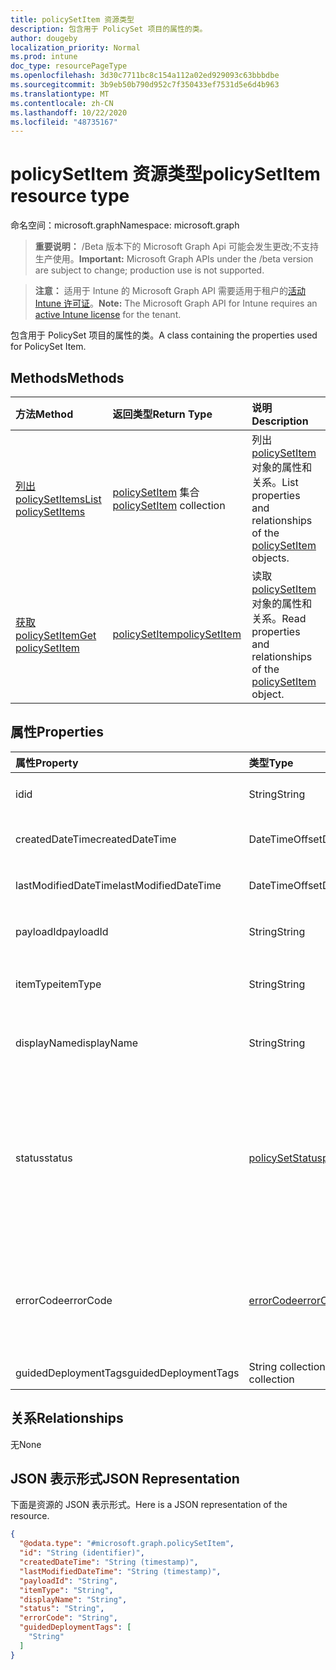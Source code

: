 ```yaml
---
title: policySetItem 资源类型
description: 包含用于 PolicySet 项目的属性的类。
author: dougeby
localization_priority: Normal
ms.prod: intune
doc_type: resourcePageType
ms.openlocfilehash: 3d30c7711bc8c154a112a02ed929093c63bbbdbe
ms.sourcegitcommit: 3b9eb50b790d952c7f350433ef7531d5e6d4b963
ms.translationtype: MT
ms.contentlocale: zh-CN
ms.lasthandoff: 10/22/2020
ms.locfileid: "48735167"
---
```

# <a name="policysetitem-resource-type"></a><span data-ttu-id="85f0c-103">policySetItem 资源类型</span><span class="sxs-lookup"><span data-stu-id="85f0c-103">policySetItem resource type</span></span>

<span data-ttu-id="85f0c-104">命名空间：microsoft.graph</span><span class="sxs-lookup"><span data-stu-id="85f0c-104">Namespace: microsoft.graph</span></span>

> <span data-ttu-id="85f0c-105">**重要说明：** /Beta 版本下的 Microsoft Graph Api 可能会发生更改;不支持生产使用。</span><span class="sxs-lookup"><span data-stu-id="85f0c-105">**Important:** Microsoft Graph APIs under the /beta version are subject to change; production use is not supported.</span></span>

> <span data-ttu-id="85f0c-106">**注意：** 适用于 Intune 的 Microsoft Graph API 需要适用于租户的[活动 Intune 许可证](https://go.microsoft.com/fwlink/?linkid=839381)。</span><span class="sxs-lookup"><span data-stu-id="85f0c-106">**Note:** The Microsoft Graph API for Intune requires an [active Intune license](https://go.microsoft.com/fwlink/?linkid=839381) for the tenant.</span></span>

<span data-ttu-id="85f0c-107">包含用于 PolicySet 项目的属性的类。</span><span class="sxs-lookup"><span data-stu-id="85f0c-107">A class containing the properties used for PolicySet Item.</span></span>

## <a name="methods"></a><span data-ttu-id="85f0c-108">Methods</span><span class="sxs-lookup"><span data-stu-id="85f0c-108">Methods</span></span>
|<span data-ttu-id="85f0c-109">方法</span><span class="sxs-lookup"><span data-stu-id="85f0c-109">Method</span></span>|<span data-ttu-id="85f0c-110">返回类型</span><span class="sxs-lookup"><span data-stu-id="85f0c-110">Return Type</span></span>|<span data-ttu-id="85f0c-111">说明</span><span class="sxs-lookup"><span data-stu-id="85f0c-111">Description</span></span>|
|:---|:---|:---|
|[<span data-ttu-id="85f0c-112">列出 policySetItems</span><span class="sxs-lookup"><span data-stu-id="85f0c-112">List policySetItems</span></span>](../api/intune-policyset-policysetitem-list.md)|<span data-ttu-id="85f0c-113">[policySetItem](../resources/intune-policyset-policysetitem.md) 集合</span><span class="sxs-lookup"><span data-stu-id="85f0c-113">[policySetItem](../resources/intune-policyset-policysetitem.md) collection</span></span>|<span data-ttu-id="85f0c-114">列出 [policySetItem](../resources/intune-policyset-policysetitem.md) 对象的属性和关系。</span><span class="sxs-lookup"><span data-stu-id="85f0c-114">List properties and relationships of the [policySetItem](../resources/intune-policyset-policysetitem.md) objects.</span></span>|
|[<span data-ttu-id="85f0c-115">获取 policySetItem</span><span class="sxs-lookup"><span data-stu-id="85f0c-115">Get policySetItem</span></span>](../api/intune-policyset-policysetitem-get.md)|[<span data-ttu-id="85f0c-116">policySetItem</span><span class="sxs-lookup"><span data-stu-id="85f0c-116">policySetItem</span></span>](../resources/intune-policyset-policysetitem.md)|<span data-ttu-id="85f0c-117">读取 [policySetItem](../resources/intune-policyset-policysetitem.md) 对象的属性和关系。</span><span class="sxs-lookup"><span data-stu-id="85f0c-117">Read properties and relationships of the [policySetItem](../resources/intune-policyset-policysetitem.md) object.</span></span>|

## <a name="properties"></a><span data-ttu-id="85f0c-118">属性</span><span class="sxs-lookup"><span data-stu-id="85f0c-118">Properties</span></span>
|<span data-ttu-id="85f0c-119">属性</span><span class="sxs-lookup"><span data-stu-id="85f0c-119">Property</span></span>|<span data-ttu-id="85f0c-120">类型</span><span class="sxs-lookup"><span data-stu-id="85f0c-120">Type</span></span>|<span data-ttu-id="85f0c-121">说明</span><span class="sxs-lookup"><span data-stu-id="85f0c-121">Description</span></span>|
|:---|:---|:---|
|<span data-ttu-id="85f0c-122">id</span><span class="sxs-lookup"><span data-stu-id="85f0c-122">id</span></span>|<span data-ttu-id="85f0c-123">String</span><span class="sxs-lookup"><span data-stu-id="85f0c-123">String</span></span>|<span data-ttu-id="85f0c-124">MobileAppPolicySetItem 的键。</span><span class="sxs-lookup"><span data-stu-id="85f0c-124">Key of the MobileAppPolicySetItem.</span></span>|
|<span data-ttu-id="85f0c-125">createdDateTime</span><span class="sxs-lookup"><span data-stu-id="85f0c-125">createdDateTime</span></span>|<span data-ttu-id="85f0c-126">DateTimeOffset</span><span class="sxs-lookup"><span data-stu-id="85f0c-126">DateTimeOffset</span></span>|<span data-ttu-id="85f0c-127">PolicySetItem 的创建时间。</span><span class="sxs-lookup"><span data-stu-id="85f0c-127">Creation time of the PolicySetItem.</span></span>|
|<span data-ttu-id="85f0c-128">lastModifiedDateTime</span><span class="sxs-lookup"><span data-stu-id="85f0c-128">lastModifiedDateTime</span></span>|<span data-ttu-id="85f0c-129">DateTimeOffset</span><span class="sxs-lookup"><span data-stu-id="85f0c-129">DateTimeOffset</span></span>|<span data-ttu-id="85f0c-130">PolicySetItem 的上次修改时间。</span><span class="sxs-lookup"><span data-stu-id="85f0c-130">Last modified time of the PolicySetItem.</span></span>|
|<span data-ttu-id="85f0c-131">payloadId</span><span class="sxs-lookup"><span data-stu-id="85f0c-131">payloadId</span></span>|<span data-ttu-id="85f0c-132">String</span><span class="sxs-lookup"><span data-stu-id="85f0c-132">String</span></span>|<span data-ttu-id="85f0c-133">PolicySetItem 的 PayloadId。</span><span class="sxs-lookup"><span data-stu-id="85f0c-133">PayloadId of the PolicySetItem.</span></span>|
|<span data-ttu-id="85f0c-134">itemType</span><span class="sxs-lookup"><span data-stu-id="85f0c-134">itemType</span></span>|<span data-ttu-id="85f0c-135">String</span><span class="sxs-lookup"><span data-stu-id="85f0c-135">String</span></span>|<span data-ttu-id="85f0c-136">PolicySetItem 的 policySetType。</span><span class="sxs-lookup"><span data-stu-id="85f0c-136">policySetType of the PolicySetItem.</span></span>|
|<span data-ttu-id="85f0c-137">displayName</span><span class="sxs-lookup"><span data-stu-id="85f0c-137">displayName</span></span>|<span data-ttu-id="85f0c-138">String</span><span class="sxs-lookup"><span data-stu-id="85f0c-138">String</span></span>|<span data-ttu-id="85f0c-139">PolicySetItem 的 DisplayName。</span><span class="sxs-lookup"><span data-stu-id="85f0c-139">DisplayName of the PolicySetItem.</span></span>|
|<span data-ttu-id="85f0c-140">status</span><span class="sxs-lookup"><span data-stu-id="85f0c-140">status</span></span>|[<span data-ttu-id="85f0c-141">policySetStatus</span><span class="sxs-lookup"><span data-stu-id="85f0c-141">policySetStatus</span></span>](../resources/intune-policyset-policysetstatus.md)|<span data-ttu-id="85f0c-142">PolicySetItem 的状态。</span><span class="sxs-lookup"><span data-stu-id="85f0c-142">Status of the PolicySetItem.</span></span> <span data-ttu-id="85f0c-143">可取值为：`unknown`、`validating`、`partialSuccess`、`success`、`error`、`notAssigned`。</span><span class="sxs-lookup"><span data-stu-id="85f0c-143">Possible values are: `unknown`, `validating`, `partialSuccess`, `success`, `error`, `notAssigned`.</span></span>|
|<span data-ttu-id="85f0c-144">errorCode</span><span class="sxs-lookup"><span data-stu-id="85f0c-144">errorCode</span></span>|[<span data-ttu-id="85f0c-145">errorCode</span><span class="sxs-lookup"><span data-stu-id="85f0c-145">errorCode</span></span>](../resources/intune-policyset-errorcode.md)|<span data-ttu-id="85f0c-146">错误代码（如果发生）。</span><span class="sxs-lookup"><span data-stu-id="85f0c-146">Error code if any occured.</span></span> <span data-ttu-id="85f0c-147">可取值为：`noError`、`unauthorized`、`notFound`、`deleted`。</span><span class="sxs-lookup"><span data-stu-id="85f0c-147">Possible values are: `noError`, `unauthorized`, `notFound`, `deleted`.</span></span>|
|<span data-ttu-id="85f0c-148">guidedDeploymentTags</span><span class="sxs-lookup"><span data-stu-id="85f0c-148">guidedDeploymentTags</span></span>|<span data-ttu-id="85f0c-149">String collection</span><span class="sxs-lookup"><span data-stu-id="85f0c-149">String collection</span></span>|<span data-ttu-id="85f0c-150">引导部署的标记</span><span class="sxs-lookup"><span data-stu-id="85f0c-150">Tags of the guided deployment</span></span>|

## <a name="relationships"></a><span data-ttu-id="85f0c-151">关系</span><span class="sxs-lookup"><span data-stu-id="85f0c-151">Relationships</span></span>
<span data-ttu-id="85f0c-152">无</span><span class="sxs-lookup"><span data-stu-id="85f0c-152">None</span></span>

## <a name="json-representation"></a><span data-ttu-id="85f0c-153">JSON 表示形式</span><span class="sxs-lookup"><span data-stu-id="85f0c-153">JSON Representation</span></span>
<span data-ttu-id="85f0c-154">下面是资源的 JSON 表示形式。</span><span class="sxs-lookup"><span data-stu-id="85f0c-154">Here is a JSON representation of the resource.</span></span>
<!-- {
  "blockType": "resource",
  "keyProperty": "id",
  "@odata.type": "microsoft.graph.policySetItem"
}
-->
``` json
{
  "@odata.type": "#microsoft.graph.policySetItem",
  "id": "String (identifier)",
  "createdDateTime": "String (timestamp)",
  "lastModifiedDateTime": "String (timestamp)",
  "payloadId": "String",
  "itemType": "String",
  "displayName": "String",
  "status": "String",
  "errorCode": "String",
  "guidedDeploymentTags": [
    "String"
  ]
}
```






